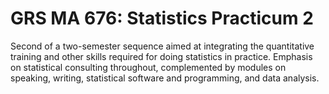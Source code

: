 # GRS MA 676: Statistics Practicum 2
Second of a two-semester sequence aimed at integrating the quantitative training and other skills required for doing statistics in practice. Emphasis on statistical consulting throughout, complemented by modules on speaking, writing, statistical software and programming, and data analysis.
